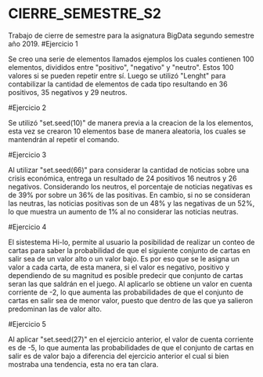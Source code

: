 # CIERRE_SEMESTRE_S2
Trabajo de cierre de semestre para la asignatura BigData segundo semestre año 2019.
#Ejercicio 1 

Se creo una serie de elementos llamados ejemplos los cuales contienen 100 elementos, divididos entre "positivo", "negativo" y "neutro". Estos 100 valores si se pueden repetir entre sí. Luego se utilizó "Lenght"  para contabilizar la cantidad de elementos de cada tipo resultando en 36 positivos, 35 negativos y 29 neutros. 

#Ejercicio 2 

Se utilizó "set.seed(10)" de manera previa a la creacion de la los elementos, esta vez se crearon 10 elementos base de manera aleatoria, los cuales se mantendrán al repetir el comando. 

#Ejercicio 3

Al utilizar "set.seed(66)" para considerar la cantidad de noticias sobre una crisis económica, entrega un resultado de 24 positivos 16 neutros y 26 negativos. Considerando los neutros, el porcentaje de noticias negativas es de 39% por sobre un 36% de las positivas. En cambio, si no se consideran las neutras, las noticias positivas son de un 48% y las negativas de un 52%, lo que muestra un aumento de 1% al no considerar las noticias neutras.

#Ejercicio 4

El sistestema Hi-lo, permite al usuario la posibilidad de realizar un conteo de cartas para saber la probabilidad de que el siguiente conjunto de cartas en salir sea de un valor alto o un valor bajo. Es por eso que se le asigna un valor a cada carta, de esta manera, si el valor es negativo, positivo y dependiendo de su magnitud es posible predecir que conjunto de cartas seran las que saldrán en el juego. Al aplicarlo se obtiene un valor en cuenta corriente de -2, lo que aumenta las probabilidades de que el conjunto de cartas en salir sea de menor valor, puesto que dentro de las que ya salieron predominan las de valor alto. 

#Ejercicio 5

Al aplicar "set.seed(27)" en el ejercicio anterior,  el valor de cuenta corriente es de -5, lo que aumenta las probabilidades de que el conjunto de cartas en salir es de valor bajo a diferencia del ejercicio anterior el cual si bien mostraba una tendencia, esta no era tan clara. 

